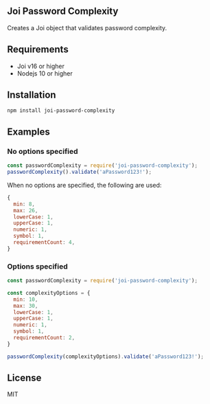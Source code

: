 ## Joi Password Complexity

Creates a Joi object that validates password complexity.

## Requirements
* Joi v16 or higher
* Nodejs 10 or higher

## Installation

`npm install joi-password-complexity`

## Examples

### No options specified

```javascript
const passwordComplexity = require('joi-password-complexity');
passwordComplexity().validate('aPassword123!');
```

When no options are specified, the following are used:
```javascript
{
  min: 8,
  max: 26,
  lowerCase: 1,
  upperCase: 1,
  numeric: 1,
  symbol: 1,
  requirementCount: 4,
}
```

### Options specified

```javascript
const passwordComplexity = require('joi-password-complexity');

const complexityOptions = {
  min: 10,
  max: 30,
  lowerCase: 1,
  upperCase: 1,
  numeric: 1,
  symbol: 1,
  requirementCount: 2,
}

passwordComplexity(complexityOptions).validate('aPassword123!');
```

## License

MIT
